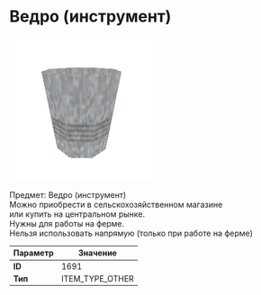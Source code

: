 # Ведро (инструмент)

![Item Image](../img/1691.webp?raw=true)

Предмет: Ведро (инструмент)<br>Можно приобрести в сельскохозяйственном магазине<br>или купить на центральном рынке.<br>Нужны для работы на ферме.<br>Нельзя использовать напрямую (только при работе на ферме)


| Параметр | Значение |
|----------|----------|
| **ID** | 1691 |
| **Тип** | ITEM_TYPE_OTHER |

